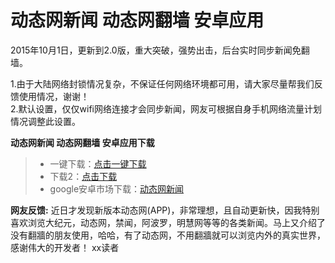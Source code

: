 # 动态网新闻 动态网翻墙  安卓应用

2015年10月1日，更新到2.0版，重大突破，强势出击，后台实时同步新闻免翻墙。

1.由于大陆网络封锁情况复杂，不保证任何网络环境都可用，请大家尽量帮我们反馈使用情况，谢谢！<br>
2.默认设置，仅仅wifi网络连接才会同步新闻，网友可根据自身手机网络流量计划情况调整此设置。

**动态网新闻 动态网翻墙  安卓应用下载**

<blockquote>
<ul >
<li>一键下载：<a href="http://ddddd.freedns.space/dweb.apk" target="_blank">点击一键下载</a></li>
<li>下载2：<a href="https://copy.com/BD3jW0cbfzYXv1vt" target="_blank">点击下载</a></li>
<li>google安卓市场下载：<a href="https://play.google.com/store/apps/details?id=org.bannedbook.app.dtwip" target="_blank">动态网新闻</a></li>
</ul>
</blockquote>

**网友反馈:**
近日才发现新版本动态网(APP)，非常理想，且自动更新快，因我特别喜欢浏览大纪元，动态网，禁闻，阿波罗，明慧网等等的各类新闻。马上又介绍了没有翻牆的朋友使用，哈哈，有了动态网，不用翻牆就可以浏览内外的真实世界，感谢伟大的开发者！
xx读者